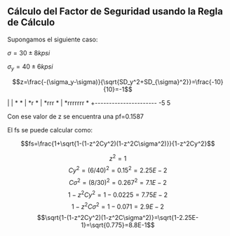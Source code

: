 <!--

author:   Oscar Campo

email:    oscampo@gmail.com

version:  0.0.1

language: sp

narrator: Spanish Latin American Female

comment:  Write a short abstract of your course, that
          might contain multiple lines and sentences.

-->




## Cálculo del Factor de Seguridad usando la Regla de Cálculo

Supongamos el siguiente caso:

$\sigma=30 \pm 8 kpsi$

$\sigma_y=40 \pm 6 kpsi$

$$z=\frac{-(\sigma_y-\sigma)}{\sqrt{SD_y^2+SD_{\sigma}^2}}=\frac{-10}{10}=-1$$

|
|          * *
|        *r     *
|     *rrr         *
| *rrrrrrr            *
+----------------------
-5                    5


Con ese valor de z se encuentra una pf=0.1587

El fs se puede calcular como:

$$fs=\frac{1+\sqrt{1-(1-z^2Cy^2)(1-z^2C\sigma^2)}}{1-z^2Cy^2}$$

$$z^2= 1$$
$$Cy^2=(6/40)^2=0.15^2=2.25E-2$$
$$C\sigma^2=(8/30)^2=0.267^2=7.1E-2$$
$$1-z^2Cy^2=1-0.0225=7.75E-2$$
$$1-z^2C\sigma^2=1-0.071=2.9E-2$$
$$\sqrt{1-(1-z^2Cy^2)(1-z^2C\sigma^2)}=\sqrt{1-2.25E-1}=\sqrt{0.775}=8.8E-1$$
